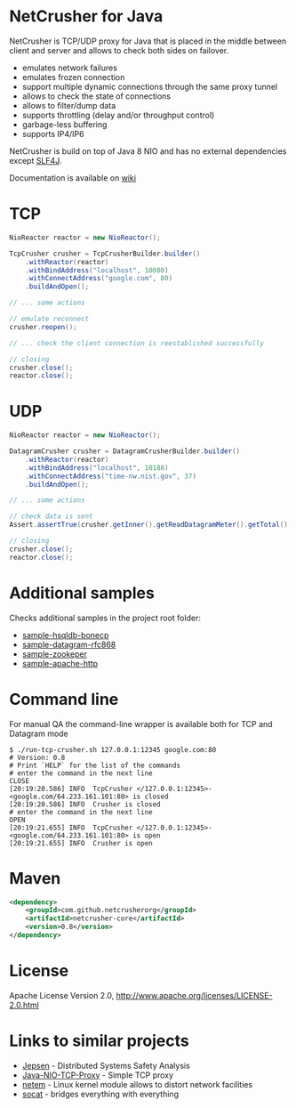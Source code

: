 # NetCrusher for Java

NetCrusher is TCP/UDP proxy for Java that is placed in the middle between client and server and allows to check both sides on failover.

* emulates network failures
* emulates frozen connection
* support multiple dynamic connections through the same proxy tunnel
* allows to check the state of connections
* allows to filter/dump data
* supports throttling (delay and/or throughput control)
* garbage-less buffering
* supports IP4/IP6

NetCrusher is build on top of Java 8 NIO and has no external dependencies except [SLF4J](http://www.slf4j.org/).

Documentation is available on [wiki](https://github.com/NetCrusherOrg/netcrusher-java/wiki)

# TCP

```java
NioReactor reactor = new NioReactor();

TcpCrusher crusher = TcpCrusherBuilder.builder()
    .withReactor(reactor)
    .withBindAddress("localhost", 10080)
    .withConnectAddress("google.com", 80)
    .buildAndOpen();

// ... some actions

// emulate reconnect
crusher.reopen();

// ... check the client connection is reestablished successfully

// closing
crusher.close();
reactor.close();
```

# UDP

```java
NioReactor reactor = new NioReactor();

DatagramCrusher crusher = DatagramCrusherBuilder.builder()
    .withReactor(reactor)
    .withBindAddress("localhost", 10188)
    .withConnectAddress("time-nw.nist.gov", 37)
    .buildAndOpen();

// ... some actions

// check data is sent
Assert.assertTrue(crusher.getInner().getReadDatagramMeter().getTotal() > 0);

// closing
crusher.close();
reactor.close();
```

# Additional samples

Checks additional samples in the project root folder:

* [sample-hsqldb-bonecp](samples/sample-hsqldb-bonecp/src/test/java/org/netcrusher)
* [sample-datagram-rfc868](samples/sample-datagram-rfc868/src/test/java/org/netcrusher)
* [sample-zookeper](samples/sample-zookeeper/src/test/java/org/netcrusher)
* [sample-apache-http](samples/sample-apache-http/src/test/java/org/netcrusher)

# Command line 

For manual QA the command-line wrapper is available both for TCP and Datagram mode

```
$ ./run-tcp-crusher.sh 127.0.0.1:12345 google.com:80
# Version: 0.8
# Print `HELP` for the list of the commands
# enter the command in the next line
CLOSE
[20:19:20.586] INFO  TcpCrusher </127.0.0.1:12345>-<google.com/64.233.161.101:80> is closed
[20:19:20.586] INFO  Crusher is closed
# enter the command in the next line
OPEN
[20:19:21.655] INFO  TcpCrusher </127.0.0.1:12345>-<google.com/64.233.161.101:80> is open
[20:19:21.655] INFO  Crusher is open
```

# Maven

```xml
<dependency>
    <groupId>com.github.netcrusherorg</groupId>
    <artifactId>netcrusher-core</artifactId>
    <version>0.8</version>
</dependency>
```

# License

Apache License Version 2.0, http://www.apache.org/licenses/LICENSE-2.0.html

# Links to similar projects

* [Jepsen](http://jepsen.io) - Distributed Systems Safety Analysis
* [Java-NIO-TCP-Proxy](https://github.com/terma/java-nio-tcp-proxy/wiki) - Simple TCP proxy
* [netem](https://wiki.linuxfoundation.org/networking/netem) - Linux kernel module allows to distort network facilities
* [socat](https://linux.die.net/man/1/socat) - bridges everything with everything

